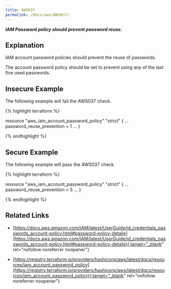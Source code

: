 ```yaml
---
title: AWS037
permalink: /docs/aws/AWS037/
---
```


***IAM Password policy should prevent password reuse.***

## Explanation


IAM account password policies should prevent the reuse of passwords. 

The account password policy should be set to prevent using any of the last five used passwords.



## Insecure Example

The following example will fail the AWS037 check.

{% highlight terraform %}

resource "aws_iam_account_password_policy" "strict" {
	...
	password_reuse_prevention = 1
	...
}

{% endhighlight %}



## Secure Example

The following example will pass the AWS037 check.

{% highlight terraform %}

resource "aws_iam_account_password_policy" "strict" {
	...
	password_reuse_prevention = 5
	...
}

{% endhighlight %}


## Related Links


- [https://docs.aws.amazon.com/IAM/latest/UserGuide/id_credentials_passwords_account-policy.html#password-policy-details](https://docs.aws.amazon.com/IAM/latest/UserGuide/id_credentials_passwords_account-policy.html#password-policy-details){:target="_blank" rel="nofollow noreferrer noopener"}

- [https://registry.terraform.io/providers/hashicorp/aws/latest/docs/resources/iam_account_password_policy](https://registry.terraform.io/providers/hashicorp/aws/latest/docs/resources/iam_account_password_policy){:target="_blank" rel="nofollow noreferrer noopener"}

